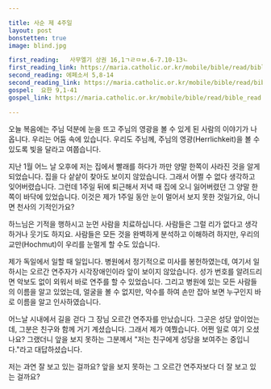 ```yaml
---

title: 사순 제 4주일
layout: post 
bonstetten: true
image: blind.jpg

first_reading:   사무엘기 상권 16,1ㄱㄹㅁㅂ.6-7.10-13ㄴ
first_reading_link: https://maria.catholic.or.kr/mobile/bible/read/bible_read.asp?m=1&n=133&p=37
second_reading: 에페소서 5,8-14 
second_reading_link: https://maria.catholic.or.kr/mobile/bible/read/bible_read.asp?m=2&n=156&p=5
gospel:  요한 9,1-41
gospel_link: https://maria.catholic.or.kr/mobile/bible/read/bible_read.asp?m=2&n=150&p=9

---
```


오늘 복음에는 주님 덕분에 눈을 뜨고 주님의 영광을 볼 수 있게 된 사람의 이야기가 나옵니다. 우리는 어둠 속에 있습니다.
우리도 주님께, 주님의 영광(Herrlichkeit)을 볼 수 있도록 빛을 달라고 여쭙습니다.

지난 1월 어느 날 오후에 저는 집에서 빨래를 하다가 까만 양말 한쪽이 사라진 것을 알게 되었습니다. 집을 다 샅샅이 찾아도 보이지 않았습니다. 그래서 어쩔 수 없다 생각하고 잊어버렸습니다. 그런데 1주일 뒤에 퇴근해서 저녁 때 집에 오니 잃어버렸던 그 양말 한 쪽이 바닥에 있었습니다. 이것은 제가 1주일 동안 눈이 멀어서 보지 못한 것일가요, 아니면 천사의 기적인가요?

하느님은 기적을 행하시고 눈먼 사람을 치료하십니다. 사람들은 그럴 리가 없다고 생각하거나 웃기도 하지요. 사람들은 모든 것을 완벽하게 분석하고 이해하려 하지만, 우리의 교만(Hochmut)이 우리를 눈멀게 할 수도 있습니다.

제가 독일에서 일할 때 일입니다. 병원에서 정기적으로 미사를 봉헌하였는데, 여기서 일하시는 오르간 연주자가 시각장애인이라 앞이 보이지 않았습니다. 성가 번호를 알려드리면 악보도 없이 외워서 바로 연주를 할 수 있었습니다. 그리고 병원에 있는 모든 사람들의 이름을 알고 있었는데, 얼굴을 볼 수 없지만, 악수를 하여 손만 잡아 보면 누구인지 바로 이름을 알고 인사하였습니다.

어느날 시내에서 길을 걷다 그 장님 오르간 연주자를 만났습니다. 그곳은 성당 앞이었는데, 그분은 친구와 함께 거기 계셨습니다. 그래서 제가 여쭸습니다. 어쩐 일로 여기 오셨나요? 그랬더니 앞을 보지 못하는 그분께서 "저는 친구에게 성당을 보여주는 중입니다."라고 대답하셨습니다.

저는 과연 잘 보고 있는 걸까요? 앞을 보지 못하는 그 오르간 연주자보다 더 잘 보고 있는 걸까요?
